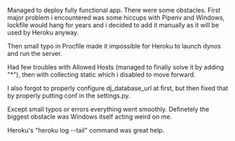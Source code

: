 Managed to deploy fully functional app. There were some obstacles. First major problem i encountered was some hiccups with Pipenv and Windows, lockfile would hang for years and i decided to add it manually as it will be used by Heroku anyway.

Then small typo in Procfile made it impossible for Heroku to launch dynos and run the server.

Had few troubles with Allowed Hosts (managed to finally solve it by adding "\*"), then with collecting static which i disabled to move forward.

I also forgot to properly configure dj_database_url at first, but then fixed that by properly putting conf in the settings.py.

Except small typos or errors everything went smoothly. Definetely the biggest obstacle was Windows itself acting weird on me.

Heroku's "heroku log --tail" command was great help.
